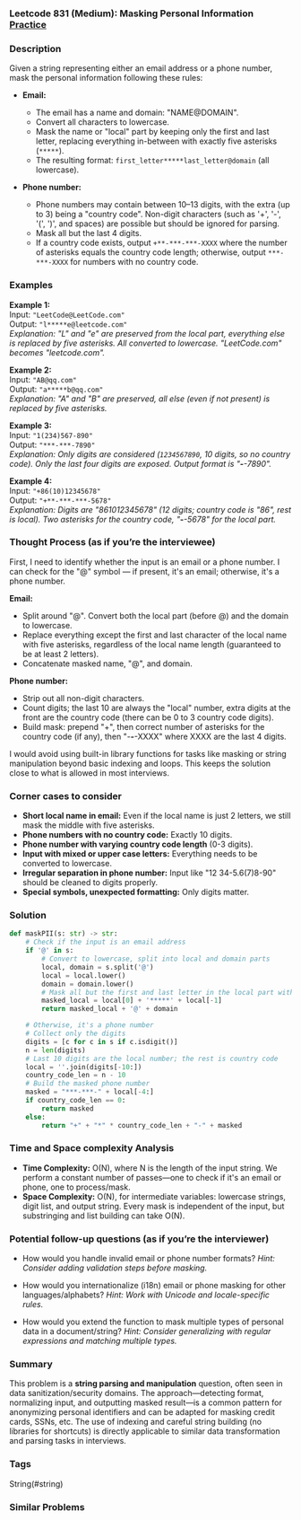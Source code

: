 ### Leetcode 831 (Medium): Masking Personal Information [Practice](https://leetcode.com/problems/masking-personal-information)

### Description  
Given a string representing either an email address or a phone number, mask the personal information following these rules:

- **Email:**  
  - The email has a name and domain: "NAME@DOMAIN".
  - Convert all characters to lowercase.
  - Mask the name or "local" part by keeping only the first and last letter, replacing everything in-between with exactly five asterisks (`*****`).
  - The resulting format: `first_letter*****last_letter@domain` (all lowercase).

- **Phone number:**  
  - Phone numbers may contain between 10–13 digits, with the extra (up to 3) being a "country code". Non-digit characters (such as '+', '-', '(', ')', and spaces) are possible but should be ignored for parsing.
  - Mask all but the last 4 digits.
  - If a country code exists, output `+**-***-***-XXXX` where the number of asterisks equals the country code length; otherwise, output `***-***-XXXX` for numbers with no country code.

### Examples  

**Example 1:**  
Input: `"LeetCode@LeetCode.com"`  
Output: `"l*****e@leetcode.com"`  
*Explanation: "L" and "e" are preserved from the local part, everything else is replaced by five asterisks. All converted to lowercase. "LeetCode.com" becomes "leetcode.com".*

**Example 2:**  
Input: `"AB@qq.com"`  
Output: `"a*****b@qq.com"`  
*Explanation: "A" and "B" are preserved, all else (even if not present) is replaced by five asterisks.*

**Example 3:**  
Input: `"1(234)567-890"`  
Output: `"***-***-7890"`  
*Explanation: Only digits are considered (`1234567890`, 10 digits, so no country code). Only the last four digits are exposed. Output format is "***-***-7890".*

**Example 4:**  
Input: `"+86(10)12345678"`  
Output: `"+**-***-***-5678"`  
*Explanation: Digits are "861012345678" (12 digits; country code is "86", rest is local). Two asterisks for the country code, "***-***-5678" for the local part.*

### Thought Process (as if you’re the interviewee)  
First, I need to identify whether the input is an email or a phone number. I can check for the "@" symbol — if present, it's an email; otherwise, it's a phone number.

**Email:**
- Split around "@". Convert both the local part (before @) and the domain to lowercase.
- Replace everything except the first and last character of the local name with five asterisks, regardless of the local name length (guaranteed to be at least 2 letters).
- Concatenate masked name, "@", and domain.

**Phone number:**
- Strip out all non-digit characters.
- Count digits; the last 10 are always the "local" number, extra digits at the front are the country code (there can be 0 to 3 country code digits).
- Build mask: prepend "+", then correct number of asterisks for the country code (if any), then "-***-***-XXXX" where XXXX are the last 4 digits.

I would avoid using built-in library functions for tasks like masking or string manipulation beyond basic indexing and loops. This keeps the solution close to what is allowed in most interviews.

### Corner cases to consider  
- **Short local name in email:** Even if the local name is just 2 letters, we still mask the middle with five asterisks.
- **Phone numbers with no country code:** Exactly 10 digits.
- **Phone number with varying country code length** (0-3 digits).
- **Input with mixed or upper case letters:** Everything needs to be converted to lowercase.
- **Irregular separation in phone number:** Input like "12 34-5.6(7)8-90" should be cleaned to digits properly.
- **Special symbols, unexpected formatting:** Only digits matter.

### Solution

```python
def maskPII(s: str) -> str:
    # Check if the input is an email address
    if '@' in s:
        # Convert to lowercase, split into local and domain parts
        local, domain = s.split('@')
        local = local.lower()
        domain = domain.lower()
        # Mask all but the first and last letter in the local part with five asterisks
        masked_local = local[0] + '*****' + local[-1]
        return masked_local + '@' + domain

    # Otherwise, it's a phone number
    # Collect only the digits
    digits = [c for c in s if c.isdigit()]
    n = len(digits)
    # Last 10 digits are the local number; the rest is country code
    local = ''.join(digits[-10:])
    country_code_len = n - 10
    # Build the masked phone number
    masked = "***-***-" + local[-4:]
    if country_code_len == 0:
        return masked
    else:
        return "+" + "*" * country_code_len + "-" + masked
```

### Time and Space complexity Analysis  

- **Time Complexity:** O(N), where N is the length of the input string. We perform a constant number of passes—one to check if it's an email or phone, one to process/mask.
- **Space Complexity:** O(N), for intermediate variables: lowercase strings, digit list, and output string. Every mask is independent of the input, but substringing and list building can take O(N).

### Potential follow-up questions (as if you’re the interviewer)  

- How would you handle invalid email or phone number formats?
  *Hint: Consider adding validation steps before masking.*

- How would you internationalize (i18n) email or phone masking for other languages/alphabets?
  *Hint: Work with Unicode and locale-specific rules.*

- How would you extend the function to mask multiple types of personal data in a document/string?
  *Hint: Consider generalizing with regular expressions and matching multiple types.*

### Summary
This problem is a **string parsing and manipulation** question, often seen in data sanitization/security domains. The approach—detecting format, normalizing input, and outputting masked result—is a common pattern for anonymizing personal identifiers and can be adapted for masking credit cards, SSNs, etc. The use of indexing and careful string building (no libraries for shortcuts) is directly applicable to similar data transformation and parsing tasks in interviews.

### Tags
String(#string)

### Similar Problems
